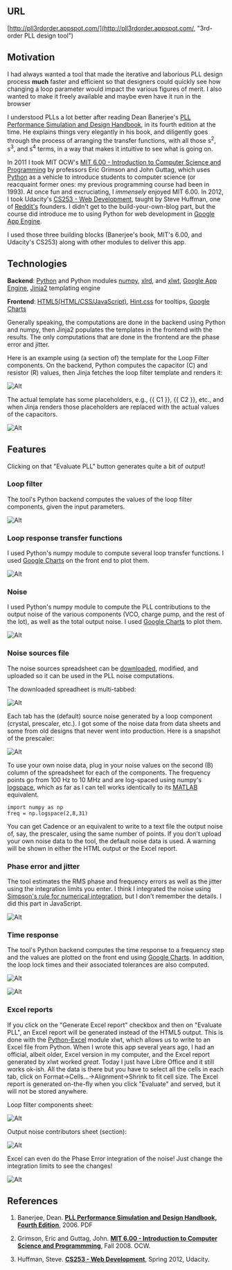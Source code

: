 ## URL
[http://pll3rdorder.appspot.com/](http://pll3rdorder.appspot.com/, "3rd-order PLL design tool")

## Motivation

I had always wanted a tool that made the iterative and laborious PLL design process **much** faster and efficient so that designers could quickly see how changing a loop parameter would impact the various figures of merit. I also wanted to make it freely available and maybe even have it run in the browser

I understood PLLs a lot better after reading Dean Banerjee's [PLL Performance Simulation and Design Handbook](http://www.ti.com/tool/pll_book), in its fourth edition at the time. He explains things very elegantly in his book, and diligently goes through the process of arranging the transfer functions, with all those s<sup>2</sup>, s<sup>3</sup>, and s<sup>4</sup> terms, in a way that makes it intuitive to see what is going on.

In 2011 I took MIT OCW's [MIT 6.00 - Introduction to Computer Science and Programming](https://ocw.mit.edu/courses/electrical-engineering-and-computer-science/6-00-introduction-to-computer-science-and-programming-fall-2008/) by professors Eric Grimson and John Guttag, which uses [Python](http://www.python.org) as a vehicle to introduce students to computer science (or reacquaint former ones: my previous programming course had been in 1993). At once fun and excruciating, I *immensely* enjoyed MIT 6.00. In 2012, I took Udacity's [CS253 - Web Development](https://www.udacity.com/course/web-development--cs253), taught by Steve Huffman, one of [Reddit's](https://www.reddit.com/) founders. I didn't get to the build-your-own-blog part, but the course did introduce me to using Python for web development in [Google App Engine](https://cloud.google.com/appengine/).

I used those three building blocks (Banerjee's book, MIT's 6.00, and Udacity's CS253) along with other modules to deliver this app.

## Technologies

**Backend**: [Python](https://www.python.org/) and Python modules [numpy](https://docs.scipy.org/doc/numpy-dev/user/quickstart.html), [xlrd](http://www.python-excel.org/), and [xlwt](http://www.python-excel.org/), [Google App Engine](https://cloud.google.com/appengine/docs/python/), [Jinja2](http://jinja.pocoo.org/) templating engine

**Frontend**: [HTML5(HTML/CSS/JavaScript)](https://www.wickedlysmart.com/head-first-html5/), [Hint.css](https://kushagragour.in/lab/hint/) for tooltips, [Google Charts](https://developers.google.com/chart/interactive/docs/gallery)

Generally speaking, the computations are done in the backend using Python and numpy, then Jinja2 populates the templates in the frontend with the results. The only computations that are done in the frontend are the phase error and jitter.

Here is an example using (a section of) the template for the Loop Filter components. On the backend, Python computes the capacitor (C) and resistor (R) values, then Jinja fetches the loop filter template and renders it:

![Alt](docs_images/template_1.JPG?raw=true "Rendering template")

The actual template has some placeholders, e.g., {{ C1 }}, {{ C2 }}, etc., and when Jinja renders those placeholders are replaced with the actual values of the capacitors.

![Alt](docs_images/template_2.JPG?raw=true "Loop filter template")

## Features

Clicking on that "Evaluate PLL" button generates quite a bit of output!

### Loop filter
The tool's Python backend computes the values of the loop filter components, given the input parameters.

![Alt](docs_images/loop_filter.JPG?raw=true "Loop Filter")


### Loop response transfer functions
I used Python's numpy module to compute several loop transfer functions. I used [Google Charts](https://developers.google.com/chart/interactive/docs/gallery/linechart) on the front end to plot them.

![Alt](docs_images/loop_response.JPG "Loop response")


### Noise
I used Python's numpy module to compute the PLL contributions to the output noise of the various components (VCO, charge pump, and the rest of the lot), as well as the total output noise. I used [Google Charts](https://developers.google.com/chart/interactive/docs/gallery/linechart) to plot them.

![Alt](docs_images/noise.JPG "PLL noise")

### Noise sources file
The noise sources spreadsheet can be [downloaded](http://localhost:10080/download/noiseSources), modified, and uploaded so it can be used in the PLL noise computations.

The downloaded spreadheet is multi-tabbed:

![Alt](docs_images/noise_sources_multi-tabbed.JPG "Noise sources tabs")

Each tab has the (default) source noise generated by a loop component (crystal, prescaler, etc.). I got some of the noise data from data sheets and some from old designs that never went into production. Here is a snapshot of the prescaler:

![Alt](docs_images/noise_sources_prescaler.JPG "Noise sources prescaler tab")

To use your own noise data, plug in your noise values on the second (B) column of the spreadsheet for each of the components. The frequency points go from 100 Hz to 10 MHz and are log-spaced using numpy's [logspace](https://docs.scipy.org/doc/numpy-1.10.0/reference/generated/numpy.logspace.html), which as far as I can tell works identically to its [MATLAB](https://www.mathworks.com/help/matlab/ref/logspace.html) equivalent.

```
import numpy as np
freq = np.logspace(2,8,31)
```
You can get Cadence or an equivalent to write to a text file the output noise of, say, the prescaler, using the same number of points. If you don't upload your own noise data to the tool, the default noise data is used. A warning will be shown in either the HTML output or the Excel report.

### Phase error and jitter

The tool estimates the RMS phase and frequency errors as well as the jitter using the integration limits you enter. I think I integrated the noise using [Simpson's rule for numerical integration](https://en.wikipedia.org/wiki/Simpson's_rule), but I don't remember the details. I did this part in JavaScript.

![Alt](docs_images/phase_error.JPG "Phase error and jitter")

### Time response

The tool's Python backend computes the time response to a frequency step and the values are plotted on the front end using [Google Charts](https://developers.google.com/chart/interactive/docs/gallery/linechart). In addition, the loop lock times and their associated tolerances are also computed.

![Alt](docs_images/time_response.JPG "Time response")

![Alt](docs_images/lock_times.JPG "Lock times")

### Excel reports

If you click on the "Generate Excel report" checkbox and then on "Evaluate PLL", an Excel report will be generated instead of the HTML5 output. This is done with the [Python-Excel](http://www.python-excel.org/) module xlwt, which allows us to write to an Excel file from Python. When I wrote this app several years ago, I had an official, albeit older, Excel version in my computer, and the Excel report generated by xlwt worked *great*. Today I just have Libre Office and it still works ok-ish. All the data is there but you have to select all the cells in each tab, click on Format->Cells...->Alignment->Shrink to fit cell size. The Excel report is generated on-the-fly when you click "Evaluate" and served, but it will not be stored anywhere.

Loop filter components sheet:

![Alt](docs_images/excel_report_1.JPG "Excel report: Loop filter values")

Output noise contributors sheet (section):

![Alt](docs_images/excel_report_2.JPG "Excel report: Output noise contributors")

Excel can even do the Phase Error integration of the noise! Just change the integration limits to see the changes!

![Alt](docs_images/excel_report_3.JPG "Excel report: Phase error and jitter")

## References

1. Banerjee, Dean. [**PLL Performance Simulation and Design Handbook, Fourth Edition**](http://www.ti.com/tool/pll_book), 2006. PDF

2. Grimson, Eric and  Guttag, John. [**MIT 6.00 - Introduction to Computer Science and Programmming**](https://ocw.mit.edu/courses/electrical-engineering-and-computer-science/6-00-introduction-to-computer-science-and-programming-fall-2008/), Fall 2008. OCW.

3. Huffman, Steve. [**CS253 - Web Development**](https://www.udacity.com/course/web-development--cs253), Spring 2012, Udacity.
